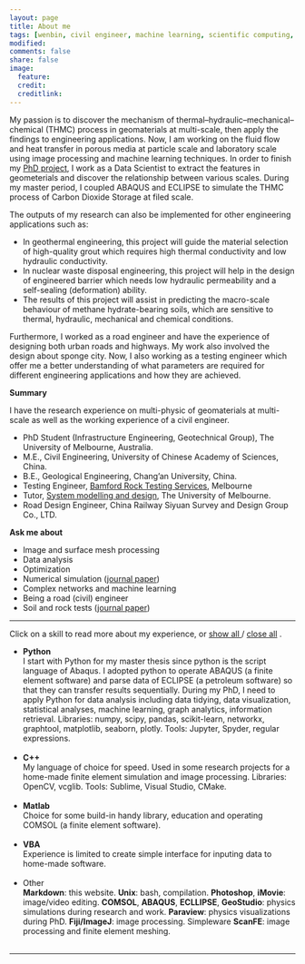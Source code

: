 ```yaml
---
layout: page
title: About me
tags: [wenbin, civil engineer, machine learning, scientific computing, porous media simulation, chinese]
modified: 
comments: false
share: false
image:
  feature: 
  credit: 
  creditlink: 
---
```


[//]: <> (Ethnography of Data: learning about the social context behind our data. Include qualitative insights and treat systems less like an “experimental black box”.)




My passion is to discover the mechanism of thermal–hydraulic–mechanical–chemical (THMC) process in geomaterials at multi-scale, then apply the findings to engineering applications. Now, I am working on the fluid flow and heat transfer in porous media at particle scale and laboratory scale using image processing and machine learning techniques. In order to finish my [PhD project](../research_demos/0-phd-project.md), I work as a Data Scientist to extract the features in geometerials and discover the relationship between various scales. During my master period, I coupled ABAQUS and ECLIPSE to simulate the THMC process of Carbon Dioxide Storage at filed scale.

The outputs of my research can also be implemented for other engineering applications such as:

- In geothermal engineering, this project will guide the material selection of high-quality grout which requires high thermal conductivity and low hydraulic conductivity. 
- In nuclear waste disposal engineering, this project will help in the design of engineered barrier which needs low hydraulic permeability and a self-sealing (deformation) ability.
- The results of this project will assist in predicting the macro-scale behaviour of methane hydrate-bearing soils, which are sensitive to thermal, hydraulic, mechanical and chemical conditions.

Furthermore, I worked as a road engineer and have the experience of designing both urban roads and highways. My work also involved the design about sponge city. Now, I also working as a testing engineer which offer me a better understanding of what parameters are required for different engineering applications and how they are achieved.

**Summary**

I have the research experience on multi-physic of geomaterials at multi-scale as well as the working experience of a civil engineer.

- PhD Student (Infrastructure Engineering, Geotechnical Group), The University of Melbourne, Australia.
- M.E., Civil Engineering, University of Chinese Academy of Sciences, China.
- B.E., Geological Engineering, Chang’an University, China.
- Testing Engineer, [Bamford Rock Testing Services](http://bamfordrocks.com.au/), Melbourne
- Tutor, [System modelling and design](https://handbook.unimelb.edu.au/2017/subjects/cven30010), The University of Melbourne. 
- Road Design Engineer, China Railway Siyuan Survey and Design Group Co., LTD.

**Ask me about**
- Image and surface mesh processing 
- Data analysis 
- Optimization 
- Numerical simulation ([journal paper](https://doi.org/10.1016/j.enggeo.2015.07.017))
- Complex networks and machine learning 
- Being a road (civil) engineer
- Soil and rock tests ([journal paper](https://doi.org/10.1007/s10035-015-0551-7))

---
Click on a skill to read more about my experience, or 
<span style="cursor:hand; cursor:pointer" onClick="openAll()">
  <u> show all </u>
</span> 
/
<span style="cursor:hand; cursor:pointer" onClick="closeAll()">
  <u> close all</u>
</span>
. 

- <div onClick="openClose_skill('p1')" style="cursor:hand; cursor:pointer"><b>Python</b></div><div id="p1" class="texter"> I start with Python for my master thesis since python is the script language of Abaqus. I adopted python to operate ABAQUS (a finite element software) and parse data of ECLIPSE (a petroleum software) so that they can transfer results sequentially. During my PhD, I need to apply Python for data analysis including  data tidying, data visualization, statistical analyses, machine learning, graph analytics, information retrieval. Libraries: numpy, scipy, pandas, scikit-learn, networkx, graphtool, matplotlib, seaborn, plotly. Tools: Jupyter, Spyder, regular expressions.<br /><br /></div>

- <div onClick="openClose_skill('p2')" style="cursor:hand; cursor:pointer"><b>C++</b></div><div id="p2" class="texter"> My language of choice for speed. Used in some research projects for a home-made finite element simulation and image processing. Libraries: OpenCV, vcglib. Tools: Sublime, Visual Studio, CMake.<br /><br /></div>
 
- <div onClick="openClose_skill('p3')" style="cursor:hand; cursor:pointer"><b>Matlab</b></div><div id="p3" class="texter"> Choice for some build-in handy library, education and operating COMSOL (a finite element software).<br /><br /></div>

- <div onClick="openClose_skill('p4')" style="cursor:hand; cursor:pointer"><b>VBA</b></div><div id="p4" class="texter"> Experience is limited to create simple interface for inputing data to home-made software. <br /><br /></div>

- <div onClick="openClose_skill('p5')" style="cursor:hand; cursor:pointer">Other</div><div id="p5" class="texter">
  <b>Markdown</b>: this website. <b>Unix</b>: bash, compilation. <b>Photoshop</b>, <b>iMovie</b>: image/video editing. <b>COMSOL</b>, <b>ABAQUS</b>, <b>ECLLIPSE</b>, <b>GeoStudio</b>: physics simulations during research and work. <b>Paraview</b>: physics visualizations during PhD. <b>Fiji/ImageJ</b>: image processing. Simpleware <b>ScanFE</b>: image processing and finite element meshing. <br /><br /></div>
---
